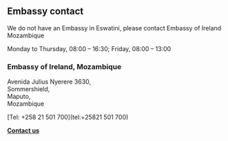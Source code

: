 ## Embassy contact

We do not have an Embassy in Eswatini, please contact Embassy of Ireland Mozambique

Monday to Thursday, 08:00 – 16:30; Friday, 08:00 – 13:00

### Embassy of Ireland, Mozambique

Avenida Julius Nyerere 3630,   
Sommershield,   
Maputo,   
Mozambique

[Tel: +258 21 501 700](tel:+25821 501 700)

[**Contact us**](/en/mozambique/maputo/contact/)